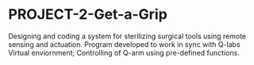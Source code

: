 # PROJECT-2-Get-a-Grip
Designing and coding a system for sterilizing surgical tools using remote sensing and actuation.
Program developed to work in sync with Q-labs Virtual enviornment; Controlling of Q-arm using pre-defined functions.
